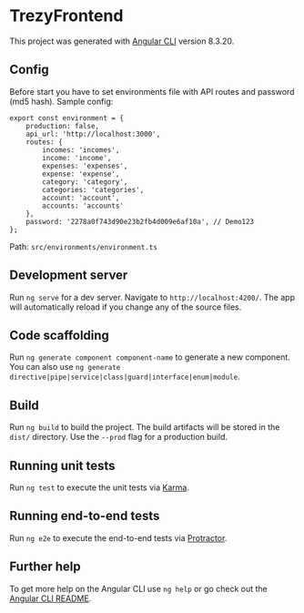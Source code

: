 # TrezyFrontend

This project was generated with [Angular CLI](https://github.com/angular/angular-cli) version 8.3.20.


## Config

Before start you have to set environments file with API routes and password (md5 hash). Sample config: 
```
export const environment = {
    production: false,
    api_url: 'http://localhost:3000',
    routes: {
        incomes: 'incomes',
        income: 'income',
        expenses: 'expenses',
        expense: 'expense',
        category: 'category',
        categories: 'categories',
        account: 'account',
        accounts: 'accounts'
    },
    password: '2278a0f743d90e23b2fb4d009e6af10a', // Demo123
};
```
Path: `src/environments/environment.ts`


## Development server

Run `ng serve` for a dev server. Navigate to `http://localhost:4200/`. The app will automatically reload if you change any of the source files.

## Code scaffolding

Run `ng generate component component-name` to generate a new component. You can also use `ng generate directive|pipe|service|class|guard|interface|enum|module`.

## Build

Run `ng build` to build the project. The build artifacts will be stored in the `dist/` directory. Use the `--prod` flag for a production build.

## Running unit tests

Run `ng test` to execute the unit tests via [Karma](https://karma-runner.github.io).

## Running end-to-end tests

Run `ng e2e` to execute the end-to-end tests via [Protractor](http://www.protractortest.org/).

## Further help

To get more help on the Angular CLI use `ng help` or go check out the [Angular CLI README](https://github.com/angular/angular-cli/blob/master/README.md).
